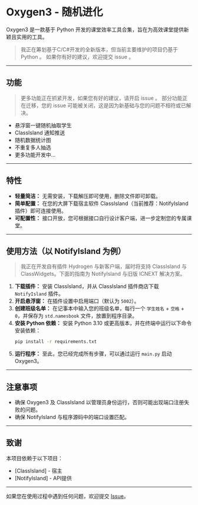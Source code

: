# Oxygen3 - 随机进化

Oxygen3 是一款基于 Python 开发的课堂效率工具合集，旨在为高效课堂提供新颖且实用的工具。
> 我正在筹划基于C/C#开发的全新版本，但当前主要维护的项目仍基于 Python 。
> 如果你有好的建议，欢迎提交 issue 。

---

## 功能

> 更多功能正在抓紧开发，如果您有好的建议，请开启 issue 。
> 部分功能正在迁移，您的 issue 可能被关闭，这是因为新基础与您的问题不相符或已解决。

- 悬浮窗一键随机抽取学生
- ClassIsland 通知推送
- 随机数据统计图
- 不重复多人抽选
- 更多功能开发中...

---

## 特性

- **轻量简洁：** 无需安装，下载解压即可使用，删除文件即可卸载。
- **简单配置：** 在您的大屏下载宿主软件 ClassIsland（当前推荐：NotifyIsland 插件）即可连接使用。
- **可配置性：** 接口开放，您可根据接口自行设计客户端，进一步定制您的专属课堂。

---

## 使用方法（以 NotifyIsland 为例）

> 我正在开发自有插件 Hydrogen 与新客户端，届时将支持 ClassIsland 与 ClassWidgets。下面的指南为 NotifyIsland 与旧版 ICNEXT 解决方案。

1. **下载插件：** 安装 ClassIsland，并从 ClassIsland 插件商店下载 `NotifyIsland` 插件。
2. **开启悬浮窗：** 在插件设置中启用端口（默认为 `5002`）。
3. **创建班级名单：** 在记事本中输入您的班级名单，每行一个 `学生姓名` + `空格` + `0`，并保存为 `std.namesbook` 文件，放置到程序目录。
4. **安装 Python 依赖：** 安装 Python 3.10 或更高版本，并在终端中运行以下命令安装依赖：
   ```bash
   pip install -r requirements.txt
   ```
5. **运行程序：** 至此，您已经完成所有步骤，可以通过运行 `main.py` 启动 Oxygen3。

---

## 注意事项

- 确保 Oxygen3 及 ClassIsland 以管理员身份运行，否则可能出现端口注册失败的问题。
- 确保 NotifyIsland 与程序源码中的端口设置匹配。

---

## 致谢

本项目依赖于以下项目：

- [ClassIsland] - 宿主
- [NotifyIsland] - API提供
---

如果您在使用过程中遇到任何问题，欢迎提交 [Issue](https://github.com/Teak75035/Oxygen3/issues)。
